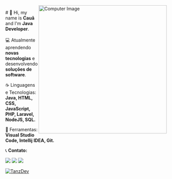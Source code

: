 <img src="https://raw.githubusercontent.com/MicaelliMedeiros/micaellimedeiros/master/image/computer-illustration.png" min-width="400px" max-width="400px" width="400px" align="right" alt="Computer Image">

<p align="left"> 
  # 👋 Hi, my name is <strong>Cauã</strong> and I'm <strong>Java Developer</strong>.<br><br>
  💻 Atualmente aprendendo <strong>novas tecnologias</strong> e desenvolvendo <strong>soluções de software</strong>.<br>
</p>

<p align="left">
  ☕ Linguagens e Tecnologias: <strong>Java, HTML, CSS, JavaScript, PHP, Laravel, NodeJS, SQL.</strong>
</p>

<p align="left">
  💼 Ferramentas: <strong>Visual Studio Code, Intellij IDEA, Git.</strong>
</p>

<p align="left">
  📞 <strong>Contato:</strong>
</p>

<p align="left">
  <a href="mailto:cauamelo2345@gmail.com" alt="Gmail">
  <img src="https://img.shields.io/badge/-Gmail-FF0000?style=flat-square&labelColor=FF0000&logo=gmail&logoColor=white&link=cauamelo2345@gmail.com" /></a>

  <a href="https://www.linkedin.com/in/cauamelo" alt="Linkedin">
  <img src="https://img.shields.io/badge/-Linkedin-0e76a8?style=flat-square&logo=Linkedin&logoColor=white&link=https://www.linkedin.com/in/cauamelo" /></a>

  <!---<a href="#" alt="WhatsApp">
  <img src="https://img.shields.io/badge/-WhatsApp-25d366?style=flat-square&labelColor=25d366&logo=whatsapp&logoColor=white&link=API-DO-SEU-WHATSAPP"/></a>--->

  <a href="https://instagram.com/caua_melooo" alt="Instagram">
  <img src="https://img.shields.io/badge/-Instagram-DF0174?style=flat-square&labelColor=DF0174&logo=instagram&logoColor=white&link=https://instagram.com/caua_melooo"/></a>
</p>  

  [![TanzDev](https://github-readme-stats.vercel.app/api/top-langs/?username=tanzbr&hide=html&layout=compact=true&theme=radical)](https://github.com/tanzbr/)
